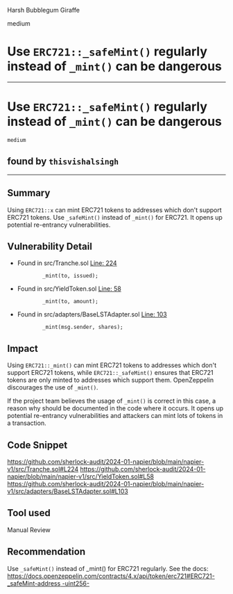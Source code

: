 Harsh Bubblegum Giraffe

medium

# Use `ERC721::_safeMint()` regularly instead of `_mint()` can be dangerous

---
# Use `ERC721::_safeMint()` regularly instead of `_mint()` can be dangerous

`medium`

## found by `thisvishalsingh`
---

## Summary
Using `ERC721::x` can mint ERC721 tokens to addresses which don't support ERC721 tokens. Use `_safeMint()` instead of `_mint()` for ERC721. It opens up potential re-entrancy vulnerabilities.

## Vulnerability Detail
- Found in src/Tranche.sol [Line: 224](src/Tranche.sol#L224)

	```solidity
	        _mint(to, issued);
	```

- Found in src/YieldToken.sol [Line: 58](src/YieldToken.sol#L58)

	```solidity
	        _mint(to, amount);
	```

- Found in src/adapters/BaseLSTAdapter.sol [Line: 103](src/adapters/BaseLSTAdapter.sol#L103)

	```solidity
	        _mint(msg.sender, shares);
	```

 

## Impact
Using `ERC721::_mint()` can mint ERC721 tokens to addresses which don't support ERC721 tokens, while `ERC721::_safeMint()` ensures that ERC721 tokens are only minted to addresses which support them. OpenZeppelin discourages the use of `_mint()`.

If the project team believes the usage of `_mint()` is correct in this case, a reason why should be documented in the code where it occurs.
It opens up potential re-entrancy vulnerabilities and attackers can mint lots of tokens in a transaction.

## Code Snippet
https://github.com/sherlock-audit/2024-01-napier/blob/main/napier-v1/src/Tranche.sol#L224
https://github.com/sherlock-audit/2024-01-napier/blob/main/napier-v1/src/YieldToken.sol#L58
https://github.com/sherlock-audit/2024-01-napier/blob/main/napier-v1/src/adapters/BaseLSTAdapter.sol#L103

## Tool used

Manual Review

## Recommendation
Use `_safeMint()` instead of _mint() for ERC721 regularly.
See the docs: [https://docs.openzeppelin.com/contracts/4.x/api/token/erc721#ERC721-_safeMint-address -uint256-](https://docs.openzeppelin.com/contracts/4.x/api/token/erc721#ERC721-_safeMint-address-uint256-)
